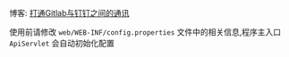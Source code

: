 博客: [打通Gitlab与钉钉之间的通讯](http://www.jianshu.com/p/ad6dad6f625f)

使用前请修改 `web/WEB-INF/config.properties` 文件中的相关信息,程序主入口 `ApiServlet` 会自动初始化配置